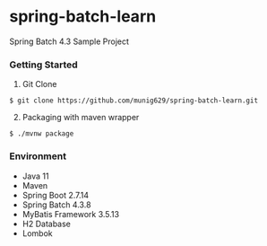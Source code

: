 # spring-batch-learn
Spring Batch 4.3 Sample Project

### Getting Started

1. Git Clone
```
$ git clone https://github.com/munig629/spring-batch-learn.git
```

2. Packaging with maven wrapper
```
$ ./mvnw package
```

### Environment
- Java 11
- Maven
- Spring Boot 2.7.14
- Spring Batch 4.3.8
- MyBatis Framework 3.5.13
- H2 Database
- Lombok

